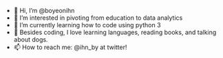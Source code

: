 - 👋 Hi, I’m @boyeonihn
- 👀 I’m interested in pivoting from education to data analytics
- 🌱 I’m currently learning how to code using python 3
- 💞️ Besides coding, I love learning languages, reading books, and talking about dogs. 
- 📫 How to reach me: @ihn_by at twitter! 

<!---
boyeonihn/boyeonihn is a ✨ special ✨ repository because its `README.md` (this file) appears on your GitHub profile.
You can click the Preview link to take a look at your changes.
--->
